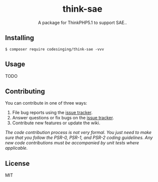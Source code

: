 <h1 align="center"> think-sae </h1>

<p align="center"> A package for ThinkPHP5.1 to support SAE..</p>


## Installing

```shell
$ composer require codesinging/think-sae -vvv
```

## Usage

TODO

## Contributing

You can contribute in one of three ways:

1. File bug reports using the [issue tracker](https://github.com/codesinging/think-sae/issues).
2. Answer questions or fix bugs on the [issue tracker](https://github.com/codesinging/think-sae/issues).
3. Contribute new features or update the wiki.

_The code contribution process is not very formal. You just need to make sure that you follow the PSR-0, PSR-1, and PSR-2 coding guidelines. Any new code contributions must be accompanied by unit tests where applicable._

## License

MIT